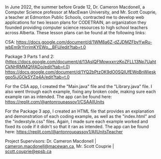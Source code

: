 In June 2022, the summer before Grade 12, Dr. Cameron Macdonell, a Computer Science professor at MacEwan University, and Mr. Scott Couprie, a teacher at Edmonton Public Schools, contracted me to develop web applications for two lesson plans for CODETRAIN, an organization they founded providing computer science resources to high school teachers across Alberta. These lesson plans can be found at the following links:

CSA:
https://docs.google.com/document/d/1WM8a6Z-dZJDMZFbvYwRu-wbEm9rYirrjmKYEWo__BFU/edit?tab=t.0

Package 3 Parts 1 and 2:
(https://docs.google.com/document/d/13AsIQFMpwxxrrzKoZFLL13Np7UahtCkNHRMMQfjfADo/edit?tab=t.0)
https://docs.google.com/document/d/1YQ2bPtzOK9dO0SQIUfEWqBnWieskgpo5iJGOkSYZq4A/edit?tab=t.0

For the CSA app, I created the "Main.java" file and the "Library.java" file. I also went through each example, fixing any broken code, making sure each example ran as intended. The app can be found here: 
https://replit.com/@antonroupassov1/CSAAllUnits


For the Package 3 app, I created an HTML file that provides an explanation and demonstration of each coding example, as well as the "index.html" and the "indexstyle.css" files. Again, I made sure each example worked and fixed its code if it didn't so that it ran as intended. The app can be found here:
https://replit.com/@antonroupassov1/AllUnitsTeacher


Project Supervisors: Dr. Cameron Macdonell | cameron.macdonell@macewan.ca, Mr. Scott Couprie | scott.couprie@epsb.ca

